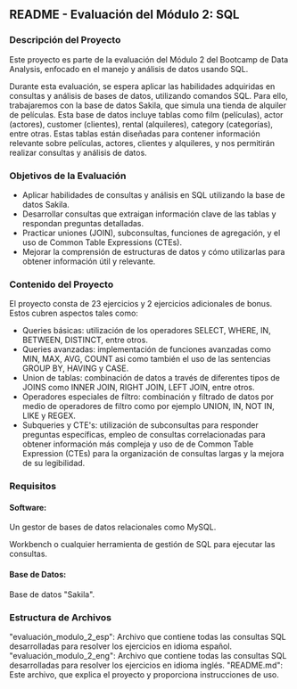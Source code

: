 ## README - Evaluación del Módulo 2: SQL

### Descripción del Proyecto

Este proyecto es parte de la evaluación del Módulo 2 del Bootcamp de Data Analysis, enfocado en el manejo y análisis de datos usando SQL. 

Durante esta evaluación, se espera aplicar las habilidades adquiridas en consultas y análisis de bases de datos, utilizando comandos SQL. Para ello, trabajaremos con la base de datos Sakila, que simula una tienda de alquiler de películas. Esta base de datos incluye tablas como film (películas), actor (actores), customer (clientes), rental (alquileres), category (categorías), entre otras. Estas tablas están diseñadas para contener información relevante sobre películas, actores, clientes y alquileres, y nos permitirán realizar consultas y análisis de datos.

### Objetivos de la Evaluación

- Aplicar habilidades de consultas y análisis en SQL utilizando la base de datos Sakila.
- Desarrollar consultas que extraigan información clave de las tablas y respondan preguntas detalladas.
- Practicar uniones (JOIN), subconsultas, funciones de agregación, y el uso de Common Table Expressions (CTEs).
- Mejorar la comprensión de estructuras de datos y cómo utilizarlas para obtener información útil y relevante.

### Contenido del Proyecto

El proyecto consta de 23 ejercicios y 2 ejercicios adicionales de bonus. Estos cubren aspectos tales como: 

-  Queries básicas: utilización de los operadores SELECT, WHERE, IN, BETWEEN, DISTINCT, entre otros. 
-  Queries avanzadas: implementación de funciones avanzadas como MIN, MAX, AVG, COUNT asi como también el uso de las sentencias GROUP BY, HAVING y CASE. 
-  Union de tablas: combinación de datos a través de diferentes tipos de JOINS como INNER JOIN, RIGHT JOIN, LEFT JOIN, entre otros. 
-  Operadores especiales de filtro: combinación y filtrado de datos por medio de operadores de filtro como por ejemplo UNION, IN, NOT IN, LIKE y REGEX. 
-  Subqueries y CTE's: utilización de subconsultas para responder preguntas específicas, empleo de consultas correlacionadas para obtener información más compleja y uso de  de Common Table Expression   (CTEs) para la organización de consultas largas y la mejora de su legibilidad. 

### Requisitos

#### Software:
Un gestor de bases de datos relacionales como MySQL.

Workbench o cualquier herramienta de gestión de SQL para ejecutar las consultas.

#### Base de Datos: 
Base de datos "Sakila".

### Estructura de Archivos

"evaluación_modulo_2_esp": Archivo que contiene todas las consultas SQL desarrolladas para resolver los ejercicios en idioma español.
"evaluación_modulo_2_eng": Archivo que contiene todas las consultas SQL desarrolladas para resolver los ejercicios en idioma inglés.
"README.md": Este archivo, que explica el proyecto y proporciona instrucciones de uso.
